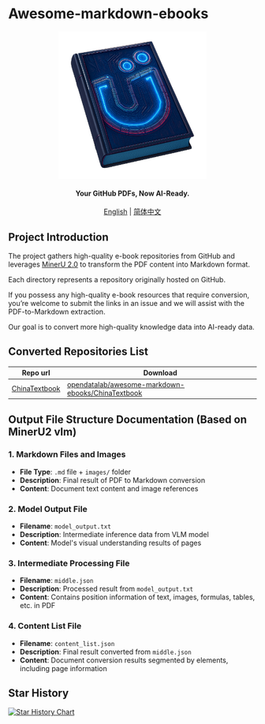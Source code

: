 # Awesome-markdown-ebooks


<div align="center" xmlns="http://www.w3.org/1999/html">
<!-- logo -->
<p align="center">
  <img src="logo.png" alt="the project's logo" width="300px" style="vertical-align:middle;">
  <h4>Your GitHub PDFs, Now AI-Ready.</h4>
  
</p>

[English](README.md) | [简体中文](README_zh-CN.md)

</div>

## Project Introduction

The project gathers high-quality e-book repositories from GitHub and leverages  [MinerU 2.0](https://github.com/opendatalab/MinerU) to transform the PDF content into Markdown format.

Each directory represents a repository originally hosted on GitHub.

If you possess any high-quality e-book resources that require conversion, you’re welcome to submit the links in an issue and we will assist with the PDF-to-Markdown extraction. 

Our goal is to convert more high-quality knowledge data into AI-ready data.

## Converted Repositories List
| Repo url |  Download |
|----|----|
| [ChinaTextbook](https://github.com/TapXWorld/ChinaTextbook) | [opendatalab/awesome-markdown-ebooks/ChinaTextbook](https://huggingface.co/datasets/opendatalab/awesome-markdown-ebooks/ChinaTextbook) |

## Output File Structure Documentation (Based on MinerU2 vlm)


### 1. Markdown Files and Images
- **File Type**: `.md` file + `images/` folder
- **Description**: Final result of PDF to Markdown conversion
- **Content**: Document text content and image references

### 2. Model Output File
- **Filename**: `model_output.txt`
- **Description**: Intermediate inference data from VLM model
- **Content**: Model's visual understanding results of pages

### 3. Intermediate Processing File
- **Filename**: `middle.json`
- **Description**: Processed result from `model_output.txt`
- **Content**: Contains position information of text, images, formulas, tables, etc. in PDF

### 4. Content List File
- **Filename**: `content_list.json`
- **Description**: Final result converted from `middle.json`
- **Content**: Document conversion results segmented by elements, including page information

## Star History

[![Star History Chart](https://api.star-history.com/svg?repos=ccprocessor/awesome-markdown-ebooks&type=Date)](https://www.star-history.com/#ccprocessor/awesome-markdown-ebooks&Date)
